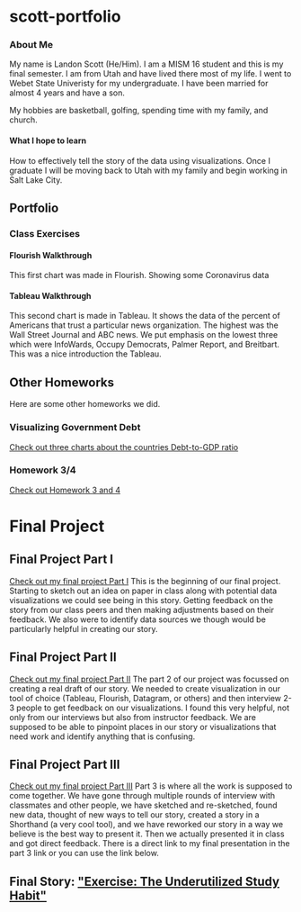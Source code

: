 # scott-portfolio

### About Me
My name is Landon Scott (He/Him). I am a MISM 16 student and this is my final semester. I am from Utah and have lived there most of my life. I went to Webet State Univeristy for my undergraduate. I have been married for almost 4 years and have a son. 

My hobbies are basketball, golfing, spending time with my family, and church. 

#### What I hope to learn
How to effectively tell the story of the data using visualizations. Once I graduate I will be moving back to Utah with my family and begin working in Salt Lake City. 

## Portfolio
### Class Exercises
#### Flourish Walkthrough
This first chart was made in Flourish. Showing some Coronavirus data
<div class="flourish-embed flourish-chart" data-src="visualisation/8531417"><script src="https://public.flourish.studio/resources/embed.js"></script></div>

#### Tableau Walkthrough
This second chart is made in Tableau. It shows the data of the percent of Americans that trust a particular news organization. The highest was the Wall Street Journal and ABC news. We put emphasis on the lowest three which were InfoWards, Occupy Democrats, Palmer Report, and Breitbart. This was a nice introduction the Tableau. 
<div class='tableauPlaceholder' id='viz1643829728504' style='position: relative'><object class='tableauViz'  style='display:none;'><param name='host_url' value='https%3A%2F%2Fpublic.tableau.com%2F' /> <param name='embed_code_version' value='3' /> <param name='site_root' value='' /><param name='name' value='TableauDemo_16438297130700&#47;NewDataViz' /><param name='tabs' value='no' /><param name='toolbar' value='yes' /><param name='animate_transition' value='yes' /><param name='display_static_image' value='yes' /><param name='display_spinner' value='yes' /><param name='display_overlay' value='yes' /><param name='display_count' value='yes' /><param name='language' value='en-US' /><param name='filter' value='publish=yes' /></object></div>
<script type='text/javascript'>
  var divElement = document.getElementById('viz1643829728504');
  var vizElement = divElement.getElementsByTagName('object')[0];
  vizElement.style.width='100%';vizElement.style.height=(divElement.offsetWidth*0.75)+'px';
  var scriptElement = document.createElement('script');
  scriptElement.src = 'https://public.tableau.com/javascripts/api/viz_v1.js';
  vizElement.parentNode.insertBefore(scriptElement, vizElement);
</script>

## Other Homeworks
Here are some other homeworks we did. 

### Visualizing Government Debt
[Check out three charts about the countries Debt-to-GDP ratio](/dataviz2.md)

### Homework 3/4
[Check out Homework 3 and 4](homework3and4.md)

# Final Project
## Final Project Part I
[Check out my final project Part I](final_project_LandonScott.md)
This is the beginning of our final project. Starting to sketch out an idea on paper in class along with potential data visualizations we could see being in this story. 
Getting feedback on the story from our class peers and then making adjustments based on their feedback. We also were to identify data sources we though would be particularly helpful in creating our story. 

## Final Project Part II
[Check out my final project Part II](final_project_part2.md)
The part 2 of our project was focussed on creating a real draft of our story. We needed to create visualization in our tool of choice (Tableau, Flourish, Datagram, or others) and then interview 2-3 people to get feedback on our visualizations. I found this very helpful, not only from our interviews but also from instructor feedback. We are supposed to be able to pinpoint places in our story or visualizations that need work and identify anything that is confusing. 

## Final Project Part III
[Check out my final project Part III](final_project_part3.md)
Part 3 is where all the work is supposed to come together. We have gone through multiple rounds of interview with classmates and other people, we have sketched and re-sketched, found new data, thought of new ways to tell our story, created a story in a Shorthand (a very cool tool), and we have reworked our story in a way we believe is the best way to present it. Then we actually presented it in class and got direct feedback. There is a direct link to my final presentation in the part 3 link or you can use the link below.

## Final Story: ["Exercise: The Underutilized Study Habit"](https://carnegiemellon.shorthandstories.com/exercise-the-underutilized-study-habit/index.html)
